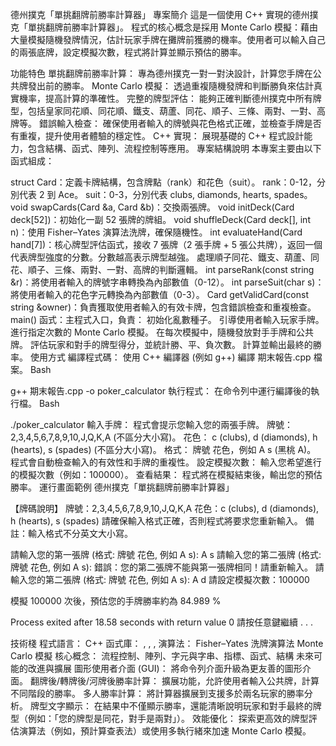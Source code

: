 德州撲克「單挑翻牌前勝率計算器」
專案簡介
這是一個使用 C++ 實現的德州撲克「單挑翻牌前勝率計算器」。 程式的核心概念是採用 Monte Carlo 模擬：藉由大量模擬隨機發牌情況，估計玩家手牌在攤牌前獲勝的機率。使用者可以輸入自己的兩張底牌，設定模擬次數，程式將計算並顯示預估的勝率。

功能特色
單挑翻牌前勝率計算： 專為德州撲克一對一對決設計，計算您手牌在公共牌發出前的勝率。
Monte Carlo 模擬： 透過重複隨機發牌和判斷勝負來估計真實機率，提高計算的準確性。
完整的牌型評估： 能夠正確判斷德州撲克中所有牌型，包括皇家同花順、同花順、鐵支、葫蘆、同花、順子、三條、兩對、一對、高牌等。
錯誤輸入檢查： 確保使用者輸入的牌號與花色格式正確，並檢查手牌是否有重複，提升使用者體驗的穩定性。
C++ 實現： 展現基礎的 C++ 程式設計能力，包含結構、函式、陣列、流程控制等應用。
專案結構說明
本專案主要由以下函式組成：

struct Card：定義卡牌結構，包含牌點（rank）和花色（suit）。
rank：0-12，分別代表 2 到 Ace。
suit：0-3，分別代表 clubs, diamonds, hearts, spades。
void swapCards(Card &a, Card &b)：交換兩張牌。
void initDeck(Card deck[52])：初始化一副 52 張牌的牌組。
void shuffleDeck(Card deck[], int n)：使用 Fisher–Yates 演算法洗牌，確保隨機性。
int evaluateHand(Card hand[7])：核心牌型評估函式，接收 7 張牌（2 張手牌 + 5 張公共牌），返回一個代表牌型強度的分數。分數越高表示牌型越強。
處理順子同花、鐵支、葫蘆、同花、順子、三條、兩對、一對、高牌的判斷邏輯。
int parseRank(const string &r)：將使用者輸入的牌號字串轉換為內部數值（0-12）。
int parseSuit(char s)：將使用者輸入的花色字元轉換為內部數值（0-3）。
Card getValidCard(const string &owner)：負責獲取使用者輸入的有效卡牌，包含錯誤檢查和重複檢查。
main() 函式：主程式入口，負責：
初始化亂數種子。
引導使用者輸入玩家手牌。
進行指定次數的 Monte Carlo 模擬。
在每次模擬中，隨機發放對手手牌和公共牌。
評估玩家和對手的牌型得分，並統計勝、平、負次數。
計算並輸出最終的勝率。
使用方式
編譯程式碼： 使用 C++ 編譯器 (例如 g++) 編譯 期末報告.cpp 檔案。
Bash

g++ 期末報告.cpp -o poker_calculator
執行程式： 在命令列中運行編譯後的執行檔。
Bash

./poker_calculator
輸入手牌： 程式會提示您輸入您的兩張手牌。
牌號： 2,3,4,5,6,7,8,9,10,J,Q,K,A (不區分大小寫)。
花色： c (clubs), d (diamonds), h (hearts), s (spades) (不區分大小寫)。
格式： 牌號 花色，例如 A s (黑桃 A)。
程式會自動檢查輸入的有效性和手牌的重複性。
設定模擬次數： 輸入您希望進行的模擬次數（例如：100000）。
查看結果： 程式將在模擬結束後，輸出您的預估勝率。
運行畫面範例
德州撲克「單挑翻牌前勝率計算器」

【牌碼說明】
牌號：2,3,4,5,6,7,8,9,10,J,Q,K,A
花色：c (clubs), d (diamonds), h (hearts), s (spades)
請確保輸入格式正確，否則程式將要求您重新輸入。
備註：輸入格式不分英文大小寫。

請輸入您的第一張牌 (格式: 牌號 花色, 例如 A s): A s
請輸入您的第二張牌 (格式: 牌號 花色, 例如 A s):
錯誤：您的第二張牌不能與第一張牌相同！請重新輸入。
請輸入您的第二張牌 (格式: 牌號 花色, 例如 A s): A d
請設定模擬次數：100000

模擬 100000 次後，預估您的手牌勝率約為 84.989 %

Process exited after 18.58 seconds with return value 0
請按任意鍵繼續 . . .


技術棧
程式語言： C++
函式庫： <iostream>, <cstdlib>, <ctime>, <string>
演算法：
Fisher–Yates 洗牌演算法
Monte Carlo 模擬
核心概念： 流程控制、陣列、字元與字串、指標、函式、結構
未來可能的改進與擴展
圖形使用者介面 (GUI)： 將命令列介面升級為更友善的圖形介面。
翻牌後/轉牌後/河牌後勝率計算： 擴展功能，允許使用者輸入公共牌，計算不同階段的勝率。
多人勝率計算： 將計算器擴展到支援多於兩名玩家的勝率分析。
牌型文字顯示： 在結果中不僅顯示勝率，還能清晰說明玩家和對手最終的牌型（例如：「您的牌型是同花，對手是兩對」）。
效能優化： 探索更高效的牌型評估演算法（例如，預計算查表法）或使用多執行緒來加速 Monte Carlo 模擬。